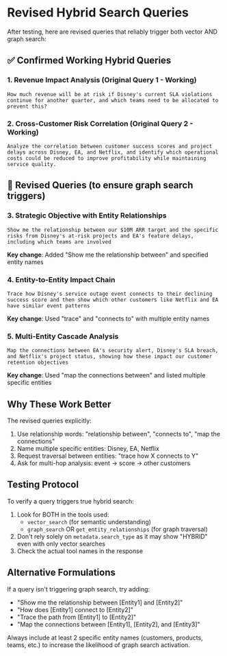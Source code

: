 # Revised Hybrid Search Queries

After testing, here are revised queries that reliably trigger both vector AND graph search:

## ✅ Confirmed Working Hybrid Queries

### 1. Revenue Impact Analysis (Original Query 1 - Working)
```
How much revenue will be at risk if Disney's current SLA violations continue for another quarter, and which teams need to be allocated to prevent this?
```

### 2. Cross-Customer Risk Correlation (Original Query 2 - Working)
```
Analyze the correlation between customer success scores and project delays across Disney, EA, and Netflix, and identify which operational costs could be reduced to improve profitability while maintaining service quality.
```

## 🔄 Revised Queries (to ensure graph search triggers)

### 3. Strategic Objective with Entity Relationships
```
Show me the relationship between our $10M ARR target and the specific risks from Disney's at-risk projects and EA's feature delays, including which teams are involved
```
**Key change**: Added "Show me the relationship between" and specified entity names

### 4. Entity-to-Entity Impact Chain
```
Trace how Disney's service outage event connects to their declining success score and then show which other customers like Netflix and EA have similar event patterns
```
**Key change**: Used "trace" and "connects to" with multiple entity names

### 5. Multi-Entity Cascade Analysis
```
Map the connections between EA's security alert, Disney's SLA breach, and Netflix's project status, showing how these impact our customer retention objectives
```
**Key change**: Used "map the connections between" and listed multiple specific entities

## Why These Work Better

The revised queries explicitly:
1. Use relationship words: "relationship between", "connects to", "map the connections"
2. Name multiple specific entities: Disney, EA, Netflix
3. Request traversal between entities: "trace how X connects to Y"
4. Ask for multi-hop analysis: event → score → other customers

## Testing Protocol

To verify a query triggers true hybrid search:
1. Look for BOTH in the tools used:
   - `vector_search` (for semantic understanding)
   - `graph_search` OR `get_entity_relationships` (for graph traversal)
2. Don't rely solely on `metadata.search_type` as it may show "HYBRID" even with only vector searches
3. Check the actual tool names in the response

## Alternative Formulations

If a query isn't triggering graph search, try adding:
- "Show me the relationship between [Entity1] and [Entity2]"
- "How does [Entity1] connect to [Entity2]"
- "Trace the path from [Entity1] to [Entity2]"
- "Map the connections between [Entity1], [Entity2], and [Entity3]"

Always include at least 2 specific entity names (customers, products, teams, etc.) to increase the likelihood of graph search activation.